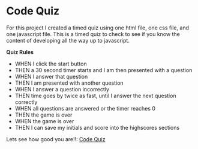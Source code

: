 # Code Quiz

For this project I created a timed quiz using one html file, one css file, and one javascript file. This is a timed quiz to check to see if you know the content of developing all the way up to javascript. 

**Quiz Rules**

* WHEN I click the start button
* THEN a 30 second timer starts and I am then presented with a question
* WHEN I answer that question
* THEN I am presented with another question
* WHEN I answer a question incorrectly
* THEN time goes by twice as fast, until I answer the next question correctly
* WHEN all questions are answered or the timer reaches 0
* THEN the game is over
* WHEN the game is over
* THEN I can save my initials and score into the highscores sections

Lets see how good you are!!:
 [Code Quiz](https://dorntrevor7.github.io/Code-quiz/)
